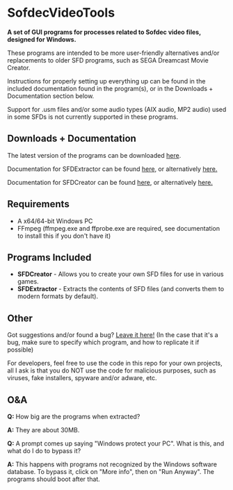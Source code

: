 # SofdecVideoTools
**A set of GUI programs for processes related to Sofdec video files, designed for Windows.**

These programs are intended to be more user-friendly alternatives and/or replacements to older SFD programs, such as SEGA Dreamcast Movie Creator.

Instructions for properly setting up everything up can be found in the included documentation found in the program(s), or in the Downloads + Documentation section below.

Support for .usm files and/or some audio types (AIX audio, MP2 audio) used in some SFDs is not currently supported in these programs.

## Downloads + Documentation

The latest version of the programs can be downloaded [here](https://github.com/Firebow59/SofdecVideoTools/releases/latest).

Documentation for SFDExtractor can be found [here](https://drive.google.com/file/d/1G7Gdb631-so_4jwXCVIT7Yo2PvecY91H/view?usp=sharing), or alternatively [here.](https://github.com/Firebow59/oldalpha-SofdecVideoTools/blob/main/resource/SFDExtractor.pdf)

Documentation for SFDCreator can be found [here](https://drive.google.com/file/d/1-RAPY_Cn8hocHDn3Fo25PqBmAtaOHdYq/view?usp=sharing), or alternatively [here.](https://github.com/Firebow59/oldalpha-SofdecVideoTools/blob/main/resource/SFDCreator.pdf)

## Requirements
- A x64/64-bit Windows PC
- FFmpeg (ffmpeg.exe and ffprobe.exe are required, see documentation to install this if you don't have it)

## Programs Included

- **SFDCreator** - Allows you to create your own SFD files for use in various games.
- **SFDExtractor** - Extracts the contents of SFD files (and converts them to modern formats by default).

## Other
Got suggestions and/or found a bug? [Leave it here!](https://github.com/Firebow59/SofdecVideoTools/issues) (In the case that it's a bug, make sure to specify which program, and how to replicate it if possible)

For developers, feel free to use the code in this repo for your own projects, all I ask is that you do NOT use the code for malicious purposes, such as viruses, fake installers, spyware and/or adware, etc.

## O&A
**Q:** How big are the programs when extracted?

**A:** They are about 30MB.



**Q:** A prompt comes up saying "Windows protect your PC". What is this, and what do I do to bypass it?

**A:** This happens with programs not recognized by the Windows software database. To bypass it, click on "More info", then on "Run Anyway". The programs should boot after that.
